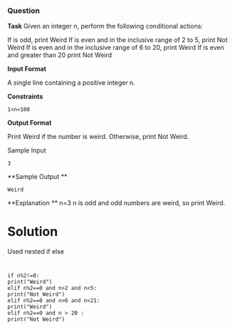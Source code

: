 ### Question

**Task**
Given an integer n, perform the following conditional actions:

If is odd, print Weird
If is even and in the inclusive range of 2 to 5, print Not Weird
If is even and in the inclusive range of 6 to 20, print Weird
If is even and greater than 20 print Not Weird

**Input Format**

A single line containing a positive integer n.

**Constraints**

	1<n<100
**Output Format**

Print Weird if the number is weird. Otherwise, print Not Weird.

Sample Input 

	3

**Sample Output **

	Weird

**Explanation **
n=3
n is odd and odd numbers are weird, so print Weird.

# Solution
Used nested if else 
# 
	if n%2!=0:
    print("Weird")
	elif n%2==0 and n>2 and n<5:
    print("Not Weird")
	elif n%2==0 and n>6 and n<21:
    print("Weird")
	elif n%2==0 and n > 20 :
    print("Not Weird")
